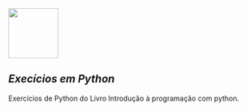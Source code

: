 <img src="https://lh3.googleusercontent.com/proxy/Jlo0xVaAGpJ22agkb6cpY6H7qAEGhSZoViaCeA0zhT9kl1CsITIIqRAz-_fmM2ULyiuZTZHUhK1YRPwgl8kSuo5DL9-T4r0FJ72Jgg62lJH6kwvynA" style="margin-left:auto;margin-right:auto;" float="none" display='block' width='100px'/>

## ***Execícios em Python***
Exercícios de Python do Livro Introdução à programação com python.
